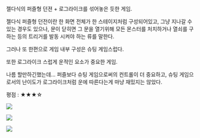 젤다식의 퍼즐형 던젼 + 로그라이크를 섞어놓은 듯한 게임.

젤다식 퍼즐형 던전이란 한 화면 전체가 한 스테이지처럼 구성되어있고, 그냥 지나갈 수 있는 경우도 있으나, 문이 닫히면 그 문을 열기위해 모든 몬스터를 처치하거나 열쇠를 구하는 등의 트리거를 발동 시켜야 하는 류를 말한다.

그러나 또 한편으로 게임 내부 구성은 슈팅 게임스럽다.

또한 로그라이크 스럽게 운적인 요소가 중요한 게임.

나름 할만하긴했는데… 퍼즐보다 슈팅 게임으로써의 컨트롤이 더 중요하고, 슈팅 게임으로서의 난이도가 로그라이크처럼 운에 따른다는게 마냥 재밌지는 않았다.

평점 : ★★★☆

![](./0.jpg)

![](./1.jpg)

![](./2.png)
